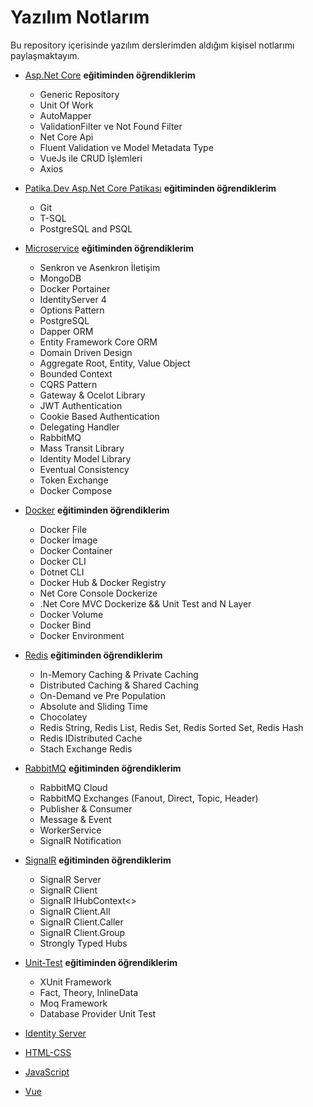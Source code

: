 # Yazılım Notlarım

Bu repository içerisinde yazılım derslerimden aldığım kişisel notlarımı paylaşmaktayım.

- [Asp.Net Core](https://drive.google.com/file/d/12p4UyUdtLoz0vHDqmwl0z44jkVdyiprX/view)
**eğitiminden öğrendiklerim**
	- Generic Repository
	- Unit Of Work
	- AutoMapper
	- ValidationFilter ve Not Found Filter
	- Net Core Api 
	- Fluent Validation ve Model Metadata Type
	- VueJs ile CRUD İşlemleri
	- Axios
- [Patika.Dev Asp.Net Core Patikası](https://drive.google.com/file/d/19gfgNxv8EGWdkLs38_E8Po5fus9ImQqQ/view)
**eğitiminden öğrendiklerim**
	- Git
	- T-SQL
	- PostgreSQL and PSQL

- [Microservice](https://drive.google.com/file/d/18I9NpnZXm_IknSZye7BJm8P5zgupZPpa/view)
**eğitiminden öğrendiklerim**
	- Senkron ve Asenkron İletişim
	- MongoDB
	- Docker Portainer
	- IdentityServer 4
	- Options Pattern
	- PostgreSQL
	- Dapper ORM
	- Entity Framework Core ORM
	- Domain Driven Design
	- Aggregate Root, Entity, Value Object
	- Bounded Context
	- CQRS Pattern
	- Gateway & Ocelot Library
	- JWT Authentication
	- Cookie Based Authentication
	- Delegating Handler
	- RabbitMQ
	- Mass Transit Library
	- Identity Model Library
	- Eventual Consistency
	- Token Exchange
	- Docker Compose

- [Docker](https://drive.google.com/file/d/15PD9wrxOsnxXRaHbtoOwXP81i1GNbnEY/view)
**eğitiminden öğrendiklerim**
	- Docker File
	- Docker İmage
	- Docker Container
	- Docker CLI
	- Dotnet CLI
	- Docker Hub & Docker Registry
	-  Net Core Console Dockerize
	- .Net Core MVC Dockerize && Unit Test and N Layer
	-  Docker Volume
	- Docker Bind
	- Docker Environment

- [Redis](https://drive.google.com/file/d/15LJbO8GfH_89gzjCN11evwxOVylMtp71/view)
**eğitiminden öğrendiklerim**
	- In-Memory Caching & Private Caching
	- Distributed Caching & Shared Caching
	- On-Demand ve Pre Population
	- Absolute and Sliding Time
	- Chocolatey
	- Redis String, Redis List, Redis Set, Redis Sorted Set, Redis Hash
	- Redis IDistributed Cache
	- Stach Exchange Redis
- [RabbitMQ](https://drive.google.com/file/d/1RwmsyIuT3riC7sCovGcd827pK2-uNUVV/view)
**eğitiminden öğrendiklerim**

	- RabbitMQ Cloud
	- RabbitMQ Exchanges (Fanout, Direct, Topic, Header)
	- Publisher & Consumer
	- Message & Event
	- WorkerService
	- SignalR Notification
- [SignalR](https://drive.google.com/file/d/1Bg3-tV4vMRJn4-u9slbLKHIJAP0gtM8b/view)
**eğitiminden öğrendiklerim**
	- SignalR Server
	- SignalR Client
	- SignalR IHubContext<>
	- SignalR Client.All
	- SignalR Client.Caller
	- SignalR Client.Group
	- Strongly Typed Hubs

- [Unit-Test](https://drive.google.com/file/d/1UjY5WV8qKcpcsgKMcaYjmqsCPy7boSgy/view)
**eğitiminden öğrendiklerim**
	- XUnit Framework
	- Fact, Theory, InlineData
	- Moq Framework
	- Database Provider Unit Test
	
- [Identity Server](https://drive.google.com/file/d/12hZfDabcUWNzgJYAppVdTWUoeuDJOOl4/view)

- [HTML-CSS](https://drive.google.com/file/d/15agRhvRSZNx_dtfIPS5fLmiqls0T0s-m/view)
- [JavaScript](https://drive.google.com/file/d/176f6H7Ls0CGqXQHX1mBtcs9u7EjfVd1r/view)
- [Vue](https://drive.google.com/file/d/156xDOTzgkMl2JhuY-3pbnN6I9qJXo2aB/view)



